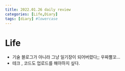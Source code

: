 ```yaml
---
title: 2022.01.26 daily review
categories: [Life,Diary]
tags: [diary] #lowercase    
---
```


# Life
- 기술 블로그가 아니라 그냥 일기장이 되어버렸다;; 우짜뿔꼬...
- 테크 , 코드도 업로드를 해야하지 싶다.              
